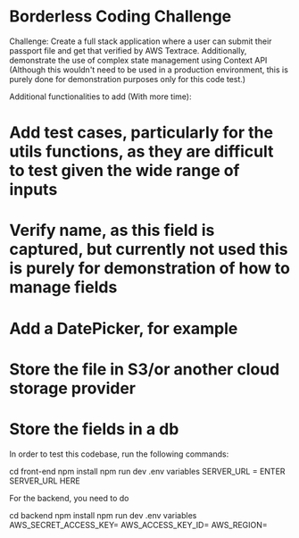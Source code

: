 # Borderless Coding Challenge

Challenge: Create a full stack application where a user can submit their passport file and get that verified by AWS Textrace.
Additionally, demonstrate the use of complex state management using Context API (Although this wouldn't need to be used in a production environment, this is purely done for demonstration purposes only for this code test.)

Additional functionalities to add (With more time):

# Add test cases, particularly for the utils functions, as they are difficult to test given the wide range of inputs

# Verify name, as this field is captured, but currently not used this is purely for demonstration of how to manage fields

# Add a DatePicker, for example

# Store the file in S3/or another cloud storage provider

# Store the fields in a db

In order to test this codebase, run the following commands:

cd front-end
npm install
npm run dev
.env variables
SERVER_URL = ENTER SERVER_URL HERE

For the backend, you need to do

cd backend
npm install
npm run dev
.env variables
AWS_SECRET_ACCESS_KEY=
AWS_ACCESS_KEY_ID=
AWS_REGION=
